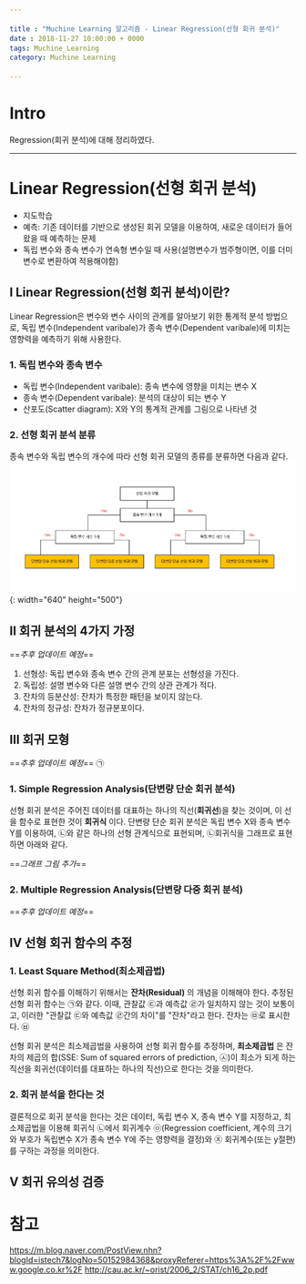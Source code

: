 ```yaml
---

title : "Muchine Learning 알고리즘 - Linear Regression(선형 회귀 분석)"
date : 2018-11-27 10:00:00 + 0000
tags: Muchine_Learning
category: Muchine Learning

---
```


# Intro

Regression(회귀 분석)에 대해 정리하였다.

***

# Linear Regression(선형 회귀 분석)

- 지도학습
- 예측: 기존 데이터를 기반으로 생성된 회귀 모델을 이용하여, 새로운 데이터가 들어왔을 때 예측하는 문제
- 독립 변수와 종속 변수가 연속형 변수일 때 사용(설명변수가 범주형이면, 이를 더미 변수로 변환하여 적용해야함)

## Ⅰ Linear Regression(선형 회귀 분석)이란?
Linear Regression은 변수와 변수 사이의 관계를 알아보기 위한 통계적 분석 방법으로, 독립 변수(Independent varibale)가 종속 변수(Dependent varibale)에 미치는 영향력을 예측하기 위해 사용한다.

### 1. 독립 변수와 종속 변수
- 독립 변수(Independent varibale): 종속 변수에 영향을 미치는 변수 X
- 종속 변수(Dependent varibale): 분석의 대상이 되는 변수 Y
- 산포도(Scatter diagram): X와 Y의 통계적 관계를 그림으로 나타낸 것

### 2. 선형 회귀 분석 분류
종속 변수와 독립 변수의 개수에 따라 선형 회귀 모델의 종류를 분류하면 다음과 같다.
![Regression의 종류](/assets/images/2018-11-27-Linear-Regression/1.png){: width="640" height="500"}

## Ⅱ 회귀 분석의 4가지 가정
==*추후 업데이트 예정*==
1. 선형성: 독립 변수와 종속 변수 간의 관계 분포는 선형성을 가진다.
2. 독립성: 설명 변수와 다른 설명 변수 간의 상관 관계가 적다.
3. 잔차의 등분산성: 잔차가 특정한 패턴을 보이지 않는다.
4. 잔차의 정규성: 잔차가 정규분포이다.

## Ⅲ 회귀 모형
==*추후 업데이트 예정*==
㉠

### 1. Simple Regression Analysis(단변량 단순 회귀 분석)
선형 회귀 분석은 주어진 데이터를 대표하는 하나의 직선(**회귀선**)을 찾는 것이며, 이 선을 함수로 표현한 것이 **회귀식** 이다. 단변량 단순 회귀 분석은 독립 변수 X와 종속 변수 Y를 이용하여, ㉡와 같은 하나의 선형 관계식으로 표현되며, ㉡회귀식을 그래프로 표현하면 아래와 같다.

==*그래프 그림 추가*==

### 2. Multiple Regression Analysis(단변량 다중 회귀 분석)
==*추후 업데이트 예정*==

## Ⅳ 선형 회귀 함수의 추정

### 1. Least Square Method(최소제곱법)
선형 회귀 함수를 이해하기 위해서는 **잔차(Residual)** 의 개념을 이해해야 한다. 추정된 선형 회귀 함수는 ㉠와 같다. 이때, 관찰값 ㉢과 예측값 ㉣가 일치하지 않는 것이 보통이고, 이러한 "관찰값 ㉢와 예측값 ㉣간의 차이"를 "잔차"라고 한다. 잔차는 ㉤로 표시한다.
㉥

선형 회귀 분석은 최소제곱법을 사용하여 선형 회귀 함수를 추정하며, **최소제곱법** 은 잔차의 제곱의 합(SSE: Sum of squared errors of prediction, ㉦)이 최소가 되게 하는 직선을 회귀선(데이터를 대표하는 하나의 직선)으로 한다는 것을 의미한다.

### 2. 회귀 분석을 한다는 것
결론적으로 회귀 분석을 한다는 것은 데이터, 독립 변수 X, 종속 변수 Y를 지정하고, 최소제곱법을 이용해 회귀식 ㉡에서 회귀계수 ㉧(Regression coefficient, 계수의 크기와 부호가 독립변수 X가 종속 변수 Y에 주는 영향력을 결정)와 ㉨ 회귀계수(또는 y절편)를 구하는 과정을 의미한다.

## Ⅴ 회귀 유의성 검증





























# 참고
https://m.blog.naver.com/PostView.nhn?blogId=istech7&logNo=50152984368&proxyReferer=https%3A%2F%2Fwww.google.co.kr%2F
http://cau.ac.kr/~orist/2006_2/STAT/ch16_2p.pdf
